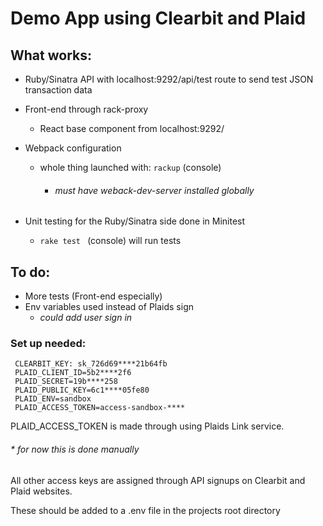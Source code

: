 # Demo App using Clearbit and Plaid

## What works:
  - Ruby/Sinatra API with localhost:9292/api/test route to send test JSON transaction data
  - Front-end through rack-proxy
    - React base component from localhost:9292/
  - Webpack configuration
    - whole thing launched with: ``` rackup ```  (console)
      - ###### *must have weback-dev-server installed globally*

  - Unit testing for the Ruby/Sinatra side done in Minitest
    - ```rake test ``` (console) will run tests

## To do:
  - More tests (Front-end especially)
  - Env variables used instead of Plaids sign
    - *could add user sign in*

### Set up needed:
    
     CLEARBIT_KEY: sk_726d69****21b64fb
     PLAID_CLIENT_ID=5b2****2f6
     PLAID_SECRET=19b****258
     PLAID_PUBLIC_KEY=6c1****05fe80
     PLAID_ENV=sandbox
     PLAID_ACCESS_TOKEN=access-sandbox-****
    
PLAID_ACCESS_TOKEN is made through using Plaids Link service. 
###### * *for now this is done manually*
All other access keys are assigned through API signups on Clearbit and Plaid websites.

These should be added to a .env file in the projects root directory